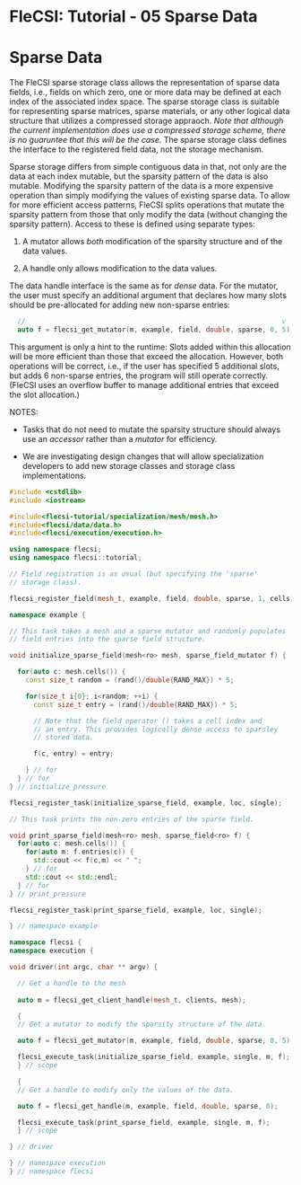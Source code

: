 # FleCSI: Tutorial - 05 Sparse Data
<!--
  The above header is required for Doxygen to correctly name the
  auto-generated page. It is ignored in the FleCSI guide documentation.
-->

<!-- CINCHDOC DOCUMENT(user-guide) SECTION(tutorial::sparse-data) -->

# Sparse Data

The FleCSI sparse storage class allows the representation of sparse data
fields, i.e., fields on which zero, one or more data may be defined at
each index of the associated index space. The sparse storage class is
suitable for representing sparse matrices, sparse materials, or any
other logical data structure that utilizes a compressed storage
appraoch. *Note that although the current implementation does use a
compressed storage scheme, there is no guaruntee that this will be the
case.* The sparse storage class defines the interface to the registered
field data, not the storage mechanism.

Sparse storage differs from simple contiguous data in that, not only are
the data at each index mutable, but the sparsity pattern of the data is
also mutable. Modifying the sparsity pattern of the data is a more
expensive operation than simply modifying the values of existing sparse
data. To allow for more efficient access patterns, FleCSI splits
operations that mutate the sparsity pattern from those that only modify
the data (without changing the sparsity pattern). Access to these is
defined using separate types:

1. A mutator allows *both* modification of the sparsity structure and
   of the data values.

2. A handle only allows modification to the data values.

The data handle interface is the same as for *dense* data. For the
mutator, the user must specify an additional argument that declares how
many slots should be pre-allocated for adding new non-sparse entries:
```cpp
  //                                                                v
  auto f = flecsi_get_mutator(m, example, field, double, sparse, 0, 5);
```
This argument is only a hint to the runtime: Slots added within this
allocation will be more efficient than those that exceed the allocation.
However, both operations will be correct, i.e., if the user has
specified 5 additional slots, but adds 6 non-sparse entries, the program
will still operate correctly. (FleCSI uses an overflow buffer to manage
additional entries that exceed the slot allocation.)

NOTES:

* Tasks that do not need to mutate the sparsity structure should always
  use an *accessor* rather than a *mutator* for efficiency.

* We are investigating design changes that will allow specialization
  developers to add new storage classes and storage class
  implementations.

```cpp
#include <cstdlib>
#include <iostream>

#include<flecsi-tutorial/specialization/mesh/mesh.h>
#include<flecsi/data/data.h>
#include<flecsi/execution/execution.h>

using namespace flecsi;
using namespace flecsi::tutorial;

// Field registration is as usual (but specifying the 'sparse'
// storage class).

flecsi_register_field(mesh_t, example, field, double, sparse, 1, cells);

namespace example {

// This task takes a mesh and a sparse mutator and randomly populates
// field entries into the sparse field structure.

void initialize_sparse_field(mesh<ro> mesh, sparse_field_mutator f) {

  for(auto c: mesh.cells()) {
    const size_t random = (rand()/double{RAND_MAX}) * 5;

    for(size_t i{0}; i<random; ++i) {
      const size_t entry = (rand()/double{RAND_MAX}) * 5;

      // Note that the field operator () takes a cell index and
      // an entry. This provides logically dense access to sparsley
      // stored data.

      f(c, entry) = entry;

    } // for
  } // for
} // initialize_pressure

flecsi_register_task(initialize_sparse_field, example, loc, single);

// This task prints the non-zero entries of the sparse field.

void print_sparse_field(mesh<ro> mesh, sparse_field<ro> f) {
  for(auto c: mesh.cells()) {
    for(auto m: f.entries(c)) {
      std::cout << f(c,m) << " ";
    } // for
    std::cout << std::endl;
  } // for
} // print_pressure

flecsi_register_task(print_sparse_field, example, loc, single);

} // namespace example

namespace flecsi {
namespace execution {

void driver(int argc, char ** argv) {

  // Get a handle to the mesh
  
  auto m = flecsi_get_client_handle(mesh_t, clients, mesh);

  {
  // Get a mutator to modify the sparsity structure of the data.

  auto f = flecsi_get_mutator(m, example, field, double, sparse, 0, 5);

  flecsi_execute_task(initialize_sparse_field, example, single, m, f);
  } // scope

  {
  // Get a handle to modify only the values of the data.

  auto f = flecsi_get_handle(m, example, field, double, sparse, 0);

  flecsi_execute_task(print_sparse_field, example, single, m, f);
  } // scope

} // driver

} // namespace execution
} // namespace flecsi
```

<!-- vim: set tabstop=2 shiftwidth=2 expandtab fo=cqt tw=72 : -->
